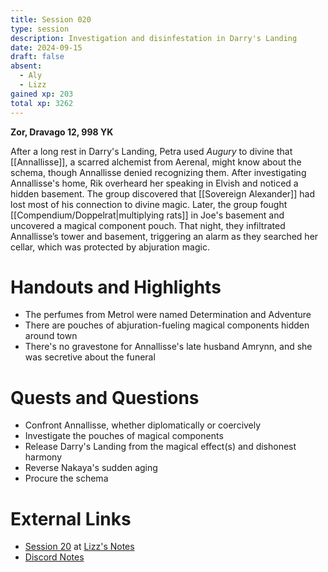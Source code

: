 ```yaml
---
title: Session 020
type: session
description: Investigation and disinfestation in Darry's Landing
date: 2024-09-15
draft: false
absent:
  - Aly
  - Lizz
gained xp: 203
total xp: 3262
---
```

**Zor, Dravago 12, 998 YK**

After a long rest in Darry's Landing, Petra used *Augury* to divine that [[Annallisse]], a scarred alchemist from Aerenal, might know about the schema, though Annallisse denied recognizing them. After investigating Annallisse's home, Rik overheard her speaking in Elvish and noticed a hidden basement. The group discovered that [[Sovereign Alexander]] had lost most of his connection to divine magic. Later, the group fought [[Compendium/Doppelrat|multiplying rats]] in Joe's basement and uncovered a magical component pouch. That night, they infiltrated Annallisse’s tower and basement, triggering an alarm as they searched her cellar, which was protected by abjuration magic.
# Handouts and Highlights
- The perfumes from Metrol were named Determination and Adventure
- There are pouches of abjuration-fueling magical components hidden around town
- There's no gravestone for Annallisse's late husband Amrynn, and she was secretive about the funeral
# Quests and Questions
- Confront Annallisse, whether diplomatically or coercively
- Investigate the pouches of magical components
- Release Darry's Landing from the magical effect(s) and dishonest harmony
- Reverse Nakaya's sudden aging
- Procure the schema
# External Links
- [Session 20](https://docs.google.com/document/d/1J33aBWlHE9Q3B2MMNnUZiaMUoW-X7qpKUtETTQmvalc/edit#heading=h.ip6oi4xhpd2e) at [Lizz's Notes](https://docs.google.com/document/d/1J33aBWlHE9Q3B2MMNnUZiaMUoW-X7qpKUtETTQmvalc/edit)
- [Discord Notes](https://discord.com/channels/283480767844057088/1208993465531105380/1284991220573011978)